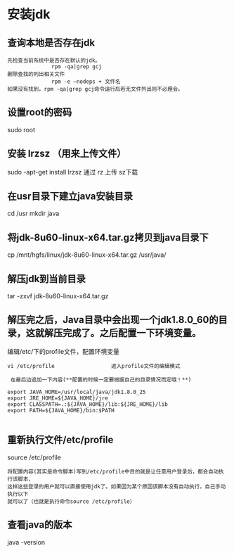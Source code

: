 # 安装jdk

## 查询本地是否存在jdk
```
先检查当前系统中是否存在默认的jdk。
              rpm -qa|grep gcj
删除查找的列出相关文件
              rpm -e –nodeps + 文件名
如果没有找到，rpm -qa|grep gcj命令运行后若无文件列出则不必理会。
```

## 设置root的密码
sudo root

## 安装 lrzsz （用来上传文件）
sudo -apt-get install lrzsz
通过 rz 上传 sz下载

##  在usr目录下建立java安装目录
cd /usr
mkdir java

## 将jdk-8u60-linux-x64.tar.gz拷贝到java目录下
cp /mnt/hgfs/linux/jdk-8u60-linux-x64.tar.gz /usr/java/

## 解压jdk到当前目录
tar -zxvf jdk-8u60-linux-x64.tar.gz

## 解压完之后，Java目录中会出现一个jdk1.8.0_60的目录，这就解压完成了。之后配置一下环境变量。 
编辑/etc/下的profile文件，配置环境变量
```
vi /etc/profile                  进入profile文件的编辑模式

 在最后边追加一下内容(**配置的时候一定要根据自己的目录情况而定哦！**)

export JAVA_HOME=/usr/local/java/jdk1.8.0_25  
export JRE_HOME=${JAVA_HOME}/jre  
export CLASSPATH=.:${JAVA_HOME}/lib:${JRE_HOME}/lib  
export PATH=${JAVA_HOME}/bin:$PATH
 
 ```
 
 ## 重新执行文件/etc/profile
 source /etc/profile
 ```
 将配置内容(其实是命令脚本)写到/etc/profile中目的就是让任意用户登录后，都会自动执行该脚本，
 这样这些登录的用户就可以直接使用jdk了。如果因为某个原因该脚本没有自动执行，自己手动执行以下
 就可以了（也就是执行命令source /etc/profile）
 ```
 
 ## 查看java的版本
 java -version


